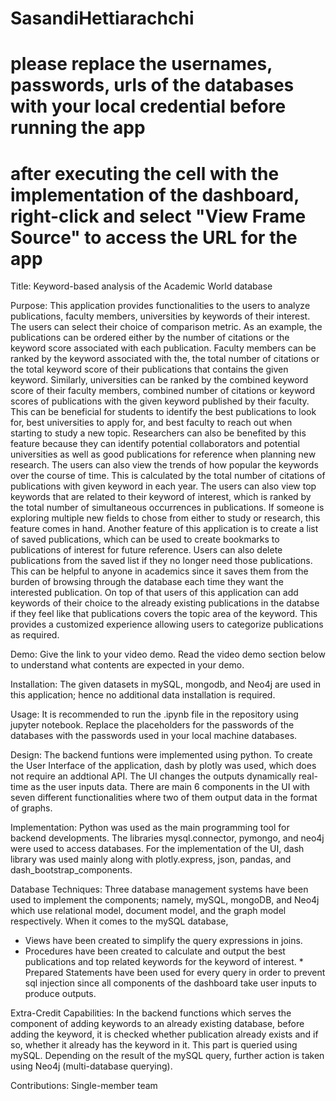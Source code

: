 # SasandiHettiarachchi

# please replace the usernames, passwords, urls of the databases with your local credential before running the app
# after executing the cell with the implementation of the dashboard, right-click and select "View Frame Source" to access the URL for the app 

Title: 
Keyword-based analysis of the Academic World database

Purpose: 
  This application provides functionalities to the users to analyze publications, faculty members, universities by keywords of their interest. The users can select their choice of comparison metric. As an example, the publications can be ordered either by the number of citations or the keyword score associated with each publication. Faculty members can be ranked by the keyword associated with the, the total number of citations or the total keyword score of their publications that contains the given keyword. Similarly, universities can be ranked by the combined keyword score of their faculty members, combined number of citations or keyword scores of publications with the given keyword published by their faculty. This can be beneficial for students to identify the best publications to look for, best universities to apply for, and best faculty to reach out when starting to study a new topic. Researchers can also be benefited by this feature because they can identify potential collaborators and potential universities as well as good publications for reference when planning new research.
  The users can also view the trends of how popular the keywords over the course of time. This is calculated by the total number of citations of publications with given keyword in each year. The users can also view top keywords that are related to their keyword of interest, which is ranked by the total number of simultaneous occurrences in publications. If someone is exploring multiple new fields to chose from either to study or research, this feature comes in hand.
  Another feature of this application is to create a list of saved publications, which can be used to create bookmarks to publications of interest for future reference. Users can also delete publications from the saved list if they no longer need those publications. This can be helpful to anyone in academics since it saves them from the burden of browsing through the database each time they want the interested publication. On top of that users of this application can add keywords of their choice to the already existing publications in the databse if they feel like that publications covers the topic area of the keyword. This provides a customized experience allowing users to categorize publications as required.

Demo: Give the link to your video demo. 
Read the video demo section below to understand what contents are expected in your demo.

Installation: 
The given datasets in mySQL, mongodb, and Neo4j are used in this application; hence no additional data installation is required.

Usage:
  It is recommended to run the .ipynb file in the repository using jupyter notebook. Replace the placeholders for the passwords of the databases with the passwords used in your local machine databases.

Design: 
  The backend funtions were implemented using python. To create the User Interface of the application, dash by plotly was used, which does not require an addtional API. The UI changes the outputs dynamically real-time as the user inputs data. There are main 6 components in the UI with seven different functionalities where two of them output data in the format of graphs.

Implementation:
  Python was used as the main programming tool for backend developments. The libraries mysql.connector, pymongo, and neo4j were used to access databases. For the implementation of the UI, dash library was used mainly along with plotly.express, json, pandas, and dash_bootstrap_components.

Database Techniques: 
Three database management systems have been used to implement the components; namely, mySQL, mongoDB, and Neo4j which use relational model, document model, and the graph model respectively.
When it comes to the mySQL database, 
  * Views have been created to simplify the query expressions in joins. 
  * Procedures have been created to calculate and output the best publications and top related keywords for the keyword of interest.       * Prepared Statements have been used for every query in order to prevent sql injection since all components of the dashboard take user     inputs to produce outputs.

Extra-Credit Capabilities: 
In the backend functions which serves the component of adding keywords to an already existing database, before adding the keyword, it is checked whether publication already exists and if so, whether it already has the keyword in it. This part is queried using mySQL. Depending on the result of the mySQL query, further action is taken using Neo4j (multi-database querying). 

Contributions: 
Single-member team